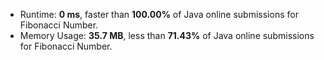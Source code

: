 - Runtime: **0 ms**, faster than **100.00%** of Java online submissions for Fibonacci Number.
- Memory Usage: **35.7 MB**, less than **71.43%** of Java online submissions for Fibonacci Number.